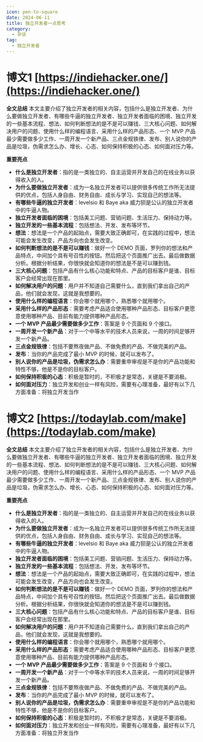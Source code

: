 ```yaml
---
icon: pen-to-square
date: 2024-06-11
title: 独立开发者一点思考
category:
  - 杂谈
tag:
  - 独立开发者
---
```



# 博文1 [https://indiehacker.one/](https://indiehacker.one/)

**全文总结**
本文主要介绍了独立开发者的相关内容，包括什么是独立开发者、为什么要做独立开发者、有哪些牛逼的独立开发者、独立开发者面临的困境、独立开发的一些基本流程、想法、如何判断想法的是不是可以赚钱、三大核心问题、如何解决用户的问题、使用什么样的编程语言、采用什么样的产品形态、一个 MVP 产品最少需要做多少工作、一周开发一个新产品、三点金规铁律、发布、别人说你的产品是垃圾，伪需求怎么办、增长、心态、如何保持积极的心态、如何面对压力等。

**重要亮点**
- **什么是独立开发者**：指的是一类独立的、自主运营并开发自己的在线业务以获得收入的人。
- **为什么要做独立开发者**：成为一名独立开发者可以提供很多传统工作所无法提供的优点，包括人身自由、财务自由、成长与学习、实现自己的想法等。
- **有哪些牛逼的独立开发者**：levelsio 和 Baye aka 威力狈是公认的独立开发者中的牛逼人物。
- **独立开发者面临的困境**：包括美工问题、营销问题、生活压力、保持动力等。
- **独立开发的一些基本流程**：包括想法、开发、发布等环节。
- **想法**：想法是一个产品的起始点，需要大致正确即可，在实践的过程中，想法可能会发生改变，产品方向也会发生改变。
- **如何判断想法的是不是可以赚钱**：做好一个 DEMO 页面，罗列你的想法和产品特点，中间加个具有号召性的按钮。然后把这个页面推广出去。最后做数据分析。根据分析结果，你很快就会知道你的想法是不是可以赚到钱。
- **三大核心问题**：包括产品有什么核心功能和特点、产品的目标客户是谁、目标客户会经常出现在那里。
- **如何解决用户的问题**：用户并不知道自己需要什么，直到我们拿出自己的产品，他们就会发现，这就是我想要的。
- **使用什么样的编程语言**：你会哪个就用哪个，熟悉哪个就用哪个。
- **采用什么样的产品形态**：需要考虑产品适合使用哪种产品形态、目标客户更愿意使用哪种产品、目前有能力提供哪种产品形态。
- **一个 MVP 产品最少需要做多少工作**：答案是 9 个页面和 9 个接口。
- **一周开发一个新产品**：对于一个中等水平的技术人员来说，一周的时间足够开发一个新产品。
- **三点金规铁律**：包括不要熬夜做产品、不做免费的产品、不做完美的产品。
- **发布**：当你的产品完成了最小 MVP 的时候，就可以发布了。
- **别人说你的产品是垃圾，伪需求怎么办**：需要重申审视是不是你的产品功能和特性不够，他是不是你的目标客户。
- **如何保持积极的心态**：积极是暂时的，不积极才是常态，关键是不要消极。
- **如何面对压力**：独立开发和创业一样有风险，需要有心理准备，最好有以下几方面准备：将独立开发当作


# 博文2 [https://todaylab.com/make](https://todaylab.com/make)

**全文总结**
本文主要介绍了独立开发者的相关内容，包括什么是独立开发者、为什么要做独立开发者、有哪些牛逼的独立开发者、独立开发者面临的困境、独立开发的一些基本流程、想法、如何判断想法的是不是可以赚钱、三大核心问题、如何解决用户的问题、使用什么样的编程语言、采用什么样的产品形态、一个 MVP 产品最少需要做多少工作、一周开发一个新产品、三点金规铁律、发布、别人说你的产品是垃圾，伪需求怎么办、增长、心态、如何保持积极的心态、如何面对压力等。

**重要亮点**
- **什么是独立开发者**：指的是一类独立的、自主运营并开发自己的在线业务以获得收入的人。
- **为什么要做独立开发者**：成为一名独立开发者可以提供很多传统工作所无法提供的优点，包括人身自由、财务自由、成长与学习、实现自己的想法等。
- **有哪些牛逼的独立开发者**：levelsio 和 Baye aka 威力狈是公认的独立开发者中的牛逼人物。
- **独立开发者面临的困境**：包括美工问题、营销问题、生活压力、保持动力等。
- **独立开发的一些基本流程**：包括想法、开发、发布等环节。
- **想法**：想法是一个产品的起始点，需要大致正确即可，在实践的过程中，想法可能会发生改变，产品方向也会发生改变。
- **如何判断想法的是不是可以赚钱**：做好一个 DEMO 页面，罗列你的想法和产品特点，中间加个具有号召性的按钮。然后把这个页面推广出去。最后做数据分析。根据分析结果，你很快就会知道你的想法是不是可以赚到钱。
- **三大核心问题**：包括产品有什么核心功能和特点、产品的目标客户是谁、目标客户会经常出现在那里。
- **如何解决用户的问题**：用户并不知道自己需要什么，直到我们拿出自己的产品，他们就会发现，这就是我想要的。
- **使用什么样的编程语言**：你会哪个就用哪个，熟悉哪个就用哪个。
- **采用什么样的产品形态**：需要考虑产品适合使用哪种产品形态、目标客户更愿意使用哪种产品、目前有能力提供哪种产品形态。
- **一个 MVP 产品最少需要做多少工作**：答案是 9 个页面和 9 个接口。
- **一周开发一个新产品**：对于一个中等水平的技术人员来说，一周的时间足够开发一个新产品。
- **三点金规铁律**：包括不要熬夜做产品、不做免费的产品、不做完美的产品。
- **发布**：当你的产品完成了最小 MVP 的时候，就可以发布了。
- **别人说你的产品是垃圾，伪需求怎么办**：需要重申审视是不是你的产品功能和特性不够，他是不是你的目标客户。
- **如何保持积极的心态**：积极是暂时的，不积极才是常态，关键是不要消极。
- **如何面对压力**：独立开发和创业一样有风险，需要有心理准备，最好有以下几方面准备：将独立开发当作

